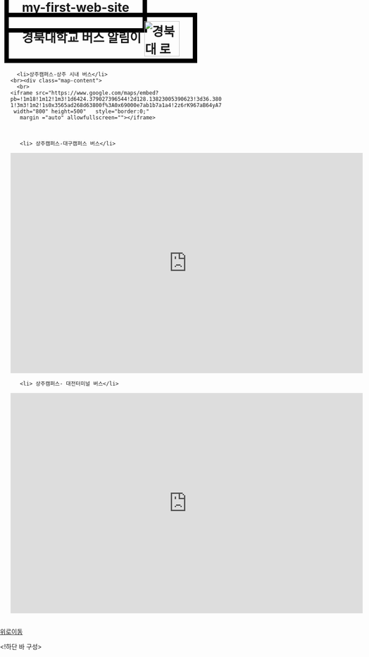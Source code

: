 # my-first-web-site
<!DOCTYPE html>
<html dir="ltr">
  <head>
    <meta charset="utf-8">
    <title>경북대학교 버스 알림이</title>
    <style>
      h1{
        width:300px;
        border:10px solid black;
        padding:30px;
        margin:10px;
        display:inline;
      }
      map-content{

        boeder-radius: 10px;
        overflow:hidden;
        referrerpolicy="no-referrer-when-downgrade"
      }
      #wrap{
        min-height: 100vh;
        position: relative;
        width 100%;
      }
      footer{
        width: 100%;
        height: 110px;
        bottom: 0px;
        position: absolute;
      }
      section {
	padding-bottom: 110px; /* footer의 height값과 동일 */
}
html, body {
 margin: 0;
 padding: 0;
}
    </style>
  </head>
  <body>
  </div>
  <h1>경북대학교 버스 알림이
    <a href="file:///C:/Users/%EA%B9%80%EC%84%B1%EC%9A%B4/Desktop/web/project1.html" targer="_self">
    <img src=https://upload.wikimedia.org/wikipedia/commons/6/6b/Knuemblem00.jpg
    alt="경북대 로고" width="80" height ="80" loading = "lazy" align= "center"> </a></h1>
<br><br>
    <ol>

      <li>상주캠퍼스-상주 시내 버스</li>
    <br><div class="map-content">
      <br>
    <iframe src="https://www.google.com/maps/embed?pb=!1m18!1m12!1m3!1d6424.379027396544!2d128.13823005390623!3d36.380406!2m3!1f0!2f0!3f0!3m2!1i1024!2i768!4f13.
    1!3m3!1m2!1s0x3565ad268d63800f%3A0x69000e7ab1b7a1a4!2z6rK967aB64yA7ZWZ6rWQIOyDgeyjvOy6oO2NvOyKpA!5e0!3m2!1sko!2skr!4v1675856404938!5m2!1sko!2skr"
     width="800" height=500"   style="border:0;"
       margin ="auto" allowfullscreen=""></iframe>



       <li> 상주캠퍼스-대구캠퍼스 버스</li>
<iframe src="https://www.google.com/maps/embed?pb=!1m18!1m12!1m3!1d3232.
374591273606!2d128.60811101558204!3d35.88884032616459!2m3!1f0!2f0!3f0!3m2!
1i1024!2i768!4f13.1!3m3!1m2!1s0x3565e19e1c03ddbd%3A0xdc40a75efbd7103c!2z6r
K967aB64yA7ZWZ6rWQIOuMgOq1rOy6oO2NvOyKpA!5e0!3m2!1sko!2skr!4v1675857306143!
5m2!1sko!2skr" width="800" height="500" style="border:0;"
allowfullscreen="" loading="lazy"
 referrerpolicy="no-referrer-when-downgrade"></iframe>



       <li> 상주캠퍼스- 대전터미널 버스</li>
<iframe src="https://www.google.com/maps/embed?pb=!1m18!1m12!1m3!1d
3213.376387991611!2d127.43522271559112!3d36.35166100051806!2m3!1f0
!2f0!3f0!3m2!1i1024!2i768!4f13.1!3m3!1m2!1s0x3565485835e2b635%3A0x91
53e5ec851764cf!2z64yA7KCE67O17ZWp7YSw66-464SQ!5e0!3m2!1sko!2skr!4v167
5857504350!5m2!1sko!2skr" width="800" height="500" style="border:0;"
allowfullscreen="" loading="lazy"
referrerpolicy="no-referrer-when-downgrade"></iframe>
      </ol>
      <br><a href="#top"> 위로이동 </a>



<!하단 바 구성>
 <div id='wrap'>
   <div id='wrap'>
    	<section>
        </section>
        <footer>
          <nav>
              <a href='https://github.com/seongun1' target='_blank'>Github-https://github.com/seongun1</a>
          </nav>
          <p>
              <span>
              <span>이메일 : seongun44@naver.com</span><br/>
              <span>Copyright 2023. seongun1. All Rights Reserved.</span>
          </p>
      </footer>
    </div>
  </body>
  <!제작자: 소프트웨어학과 20학번 김성운>
</html>
